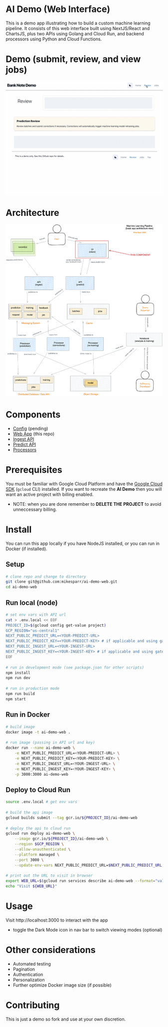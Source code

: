 # AI Demo (Web Interface)
This is a demo app illustrating how to build a custom machine learning pipeline. It consists of 
this web interface built using NextJS/React and ChartsJS, plus two APIs using Golang and Cloud Run, 
and backend processors using Python and Cloud Functions.

# Demo (submit, review, and view jobs)
![API Demo](./img_demo.gif)

# Architecture
![AI demo architecture](./img_arch.png)

# Components
- [Config](https://#) (pending)
- [Web App](https://github.com/mikesparr/ai-demo-web) (this repo)
- [Ingest API](https://github.com/mikesparr/ai-demo-ingest)
- [Predict API](https://github.com/mikesparr/ai-demo-predict)
- [Processors](https://github.com/mikesparr/ai-demo-functions)

# Prerequisites
You must be familiar with Google Cloud Platform and have the [Google Cloud SDK](https://cloud.google.com/sdk/docs/install) (`gcloud` CLI) installed. 
If you want to recreate the **AI Demo** then you will want an active project with billing enabled.

* NOTE: when you are done remember to **DELETE THE PROJECT** to avoid unneccessary billing.

# Install
You can run this app locally if you have NodeJS installed, or you can run in Docker (if installed).

## Setup
```bash
# clone repo and change to directory
git clone git@github.com:mikesparr/ai-demo-web.git
cd ai-demo-web
```

## Run local (node)
```bash
# set env vars with API url
cat > .env.local << EOF
PROJECT_ID=$(gcloud config get-value project)
GCP_REGION="us-central1"
NEXT_PUBLIC_PREDICT_URL=<YOUR-PREDICT-URL>
NEXT_PUBLIC_PREDICT_KEY=<YOUR-PREDICT-KEY> # if applicable and using gateway + auth (recommended)
NEXT_PUBLIC_INGEST_URL=<YOUR-INGEST-URL>
NEXT_PUBLIC_INGEST_KEY=<YOUR-INGEST-KEY> # if applicable and using gateway + auth (recommended)
EOF

# run in development mode (see package.json for other scripts)
npm install
npm run dev

# run in production mode
npm run build
npm start
```

## Run in Docker
```bash
# build image
docker image -t ai-demo-web .

# run image (passing in API url and key)
docker run --name ai-demo-web \
    -e NEXT_PUBLIC_PREDICT_URL=<YOUR-PREDICT-URL> \
    -e NEXT_PUBLIC_PREDICT_KEY=<YOUR-PREDICT-KEY> \
    -e NEXT_PUBLIC_INGEST_URL=<YOUR-INGEST-URL> \
    -e NEXT_PUBLIC_INGEST_KEY=<YOUR-INGEST-KEY> \
    -p 3000:3000 ai-demo-web
```

## Deploy to Cloud Run
```bash
source .env.local # get env vars

# build the api image
gcloud builds submit --tag gcr.io/${PROJECT_ID}/ai-demo-web

# deploy the api to cloud run
gcloud run deploy ai-demo-web \
    --image gcr.io/${PROJECT_ID}/ai-demo-web \
    --region $GCP_REGION \
    --allow-unauthenticated \
    --platform managed \
    --port 3000 \
    --update-env-vars NEXT_PUBLIC_PREDICT_URL=$NEXT_PUBLIC_PREDICT_URL,NEXT_PUBLIC_PREDICT_KEY=$NEXT_PUBLIC_PREDICT_KEY,NEXT_PUBLIC_INGEST_URL=$NEXT_PUBLIC_INGEST_URL,NEXT_PUBLIC_INGEST_KEY=$NEXT_PUBLIC_INGEST_KEY

# print out the URL to visit in browser
export WEB_URL=$(gcloud run services describe ai-demo-web --format="value(status.url)" --platform managed --region $GCP_REGION)
echo "Visit ${WEB_URL}"
```

# Usage
Visit http://localhost:3000 to interact with the app
- toggle the Dark Mode icon in nav bar to switch viewing modes (optional)

# Other considerations
- Automated testing
- Pagination
- Authentication
- Personalization
- Further optimize Docker image size (if possible)

# Contributing
This is just a demo so fork and use at your own discretion.
